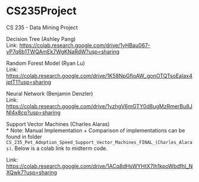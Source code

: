 # CS235Project
CS 235 - Data Mining Project

Decision Tree (Ashley Pang)  
Link: https://colab.research.google.com/drive/1yHBau067-yP7q6b1TWQAmEk7WgKNaRdW?usp=sharing

Random Forest Model (Ryan Lu)  
Link: https://colab.research.google.com/drive/1K58NpGfjoAW_gonOTQTsoEaIax4jptT1?usp=sharing

Neural Network (Benjamin Denzler)  
Link: https://colab.research.google.com/drive/1yzhgV6mGTY0d8ugMzRmerBu8JNI4x8cp?usp=sharing

Support Vector Machines (Charles Alaras)  
\* Note: Manual Implementation + Comparison of implementations can be found in folder `CS_235_Pet_Adoption_Speed_Support_Vector_Machines_FINAL_(Charles_Alaras)`. Below is a colab link to midterm code.

Link: https://colab.research.google.com/drive/1ACq8dHsWYHtX7Ih1kpoWbdfhI_NXQwk7?usp=sharing
